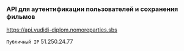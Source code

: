 ### API для аутентификации пользователей и сохранения фильмов

https://api.vudidi-diplom.nomoreparties.sbs

`Публичный IP` 51.250.24.77
